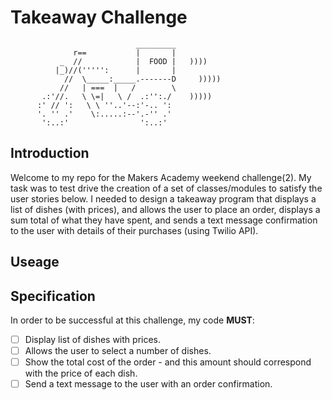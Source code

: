 # Takeaway Challenge

```
                            _________
              r==           |       |
           _  //            |  FOOD |   ))))
          |_)//(''''':      |       |
            //  \_____:_____.-------D     )))))
           //   | ===  |   /        \
       .:'//.   \ \=|   \ /  .:'':./    )))))
      :' // ':   \ \ ''..'--:'-.. ':
      '. '' .'    \:.....:--'.-'' .'
       ':..:'                ':..:'

```

## Introduction

Welcome to my repo for the Makers Academy weekend challenge(2). My task was to test drive the creation of a set of classes/modules to satisfy the user stories below. I needed to design a takeaway program that displays a list of dishes (with prices), and allows the user to place an order, displays a sum total of what they have spent, and sends a text message confirmation to the user with details of their purchases (using Twilio API).

## Useage

## Specification

In order to be successful at this challenge, my code **MUST**:

- [ ] Display list of dishes with prices.
- [ ] Allows the user to select a number of dishes.
- [ ] Show the total cost of the order - and this amount should correspond with the price of each dish.
- [ ] Send a text message to the user with an order confirmation.
